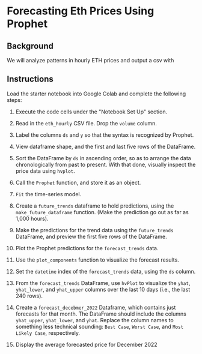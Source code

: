 # Forecasting Eth Prices Using Prophet

## Background

We will analyze patterns in hourly ETH prices and output a csv with 

## Instructions

Load the starter notebook into Google Colab and complete the following steps:

1. Execute the code cells under the "Notebook Set Up" section.

2. Read in the `eth_hourly` CSV file. Drop the `volume` column.

3. Label the columns `ds` and `y` so that the syntax is recognized by Prophet.

4. View dataframe shape, and the first and last five rows of the  DataFrame.

5. Sort the DataFrame by `ds` in ascending order, so as to arrange the data chronologically from past to present. With that done, visually inspect the price data using `hvplot`.

6. Call the `Prophet` function, and store it as an object.

7. `Fit` the time-series model.

8. Create a `future_trends` dataframe to hold predictions, using the `make_future_dataframe` function. (Make the prediction go out as far as 1,000 hours).

9. Make the predictions for the trend data using the `future_trends` DataFrame, and preview the first five rows of the DataFrame.

10. Plot the Prophet predictions for the `forecast_trends` data.

11. Use the `plot_components` function to visualize the forecast results.

12. Set the `datetime` index of the `forecast_trends` data, using the `ds` column.

13. From the `forecast_trends` DataFrame, use `hvPlot` to visualize the `yhat`, `yhat_lower`, and `yhat_upper` columns over the last 10 days (i.e., the last 240 rows).

14. Create a `forecast_decebmer_2022` Dataframe, which contains just forecasts for that month. The DataFrame should include the columns `yhat_upper`, `yhat_lower`, and `yhat`. Replace the column names to something less technical sounding: `Best Case`, `Worst Case`, and `Most Likely Case`, respectively.

15. Display the average forecasted price for December 2022